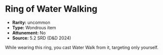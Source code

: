 
# Ring of Water Walking

* **Rarity:** uncommon
* **Type:** Wondrous item
* **Attunement:** No
* **Source:** 5.2 SRD (D&D 2024)


While wearing this ring, you cast Water Walk from it, targeting only yourself.
